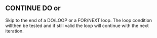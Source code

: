 ## CONTINUE DO or

Skip to the end of a DO/LOOP or a FOR/NEXT loop. The loop condition willthen be tested and if still valid the loop will continue with the next iteration.